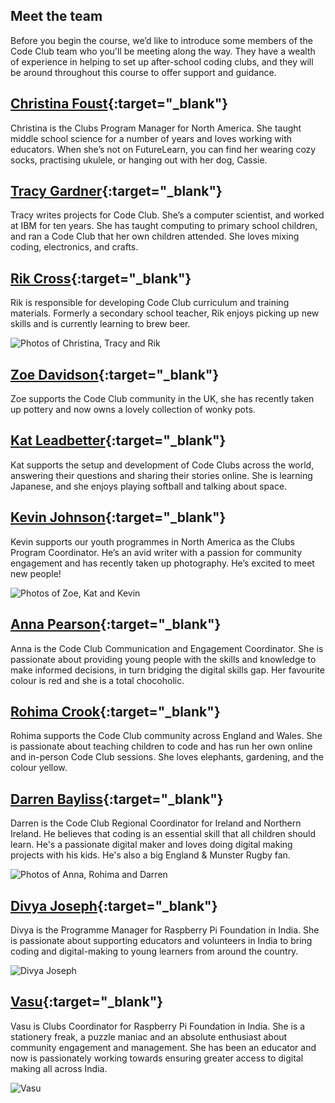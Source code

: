 
## Meet the team

Before you begin the course, we’d like to introduce some members of the Code Club team who you'll be meeting along the way. They have a wealth of experience in helping to set up after-school coding clubs, and they will be around throughout this course to offer support and guidance.

## [Christina Foust](https://www.futurelearn.com/profiles/7605557){:target="_blank"}

Christina is the Clubs Program Manager for North America. She taught middle school science for a number of years and loves working with educators. When she’s not on FutureLearn, you can find her wearing cozy socks, practising ukulele, or hanging out with her dog, Cassie.

## [Tracy Gardner](https://www.futurelearn.com/profiles/5024498){:target="_blank"}

Tracy writes projects for Code Club. She’s a computer scientist, and worked at IBM for ten years. She has taught computing to primary school children, and ran a Code Club that her own children attended. She loves mixing coding, electronics, and crafts.

## [Rik Cross](https://www.futurelearn.com/profiles/4572112){:target="_blank"}

Rik is responsible for developing Code Club curriculum and training materials. Formerly a secondary school teacher, Rik enjoys picking up new skills and is currently learning to brew beer.

![Photos of Christina, Tracy and Rik](https://rpf-futurelearn.s3-eu-west-1.amazonaws.com/CC+vol+training+/Code_Club_Updated_Team_Graphic_Futurelearn_V1b.png)


## [Zoe Davidson](https://www.futurelearn.com/profiles/8887690){:target="_blank"}

Zoe supports the Code Club community in the UK, she has recently taken up pottery and now owns a lovely collection of wonky pots.

## [Kat Leadbetter](https://www.futurelearn.com/profiles/5469316){:target="_blank"}

Kat supports the setup and development of Code Clubs across the world, answering their questions and sharing their stories online. She is learning Japanese, and she enjoys playing softball and talking about space.

## [Kevin Johnson](https://www.futurelearn.com/profiles/9287300){:target="_blank"}

Kevin supports our youth programmes in North America as the Clubs Program Coordinator. He’s an avid writer with a passion for community engagement and has recently taken up photography. He’s excited to meet new people!

![Photos of Zoe, Kat and Kevin](https://rpf-futurelearn.s3-eu-west-1.amazonaws.com/CC+vol+training+/Code_Club_Updated_Team_Graphic_Futurelearn_V1a.png)

## [Anna Pearson](https://www.futurelearn.com/profiles/6353523){:target="_blank"}

Anna is the Code Club Communication and Engagement Coordinator. She is passionate about providing young people with the skills and knowledge to make informed decisions, in turn bridging the digital skills gap. Her favourite colour is red and she is a total chocoholic.

## [Rohima Crook](https://www.futurelearn.com/profiles/8462001){:target="_blank"}

Rohima supports the Code Club community across England and Wales. She is passionate about teaching children to code and has run her own online and in-person Code Club sessions. She loves elephants, gardening, and the colour yellow.


## [Darren Bayliss](https://www.futurelearn.com/profiles/9664784){:target="_blank"}

Darren is the Code Club Regional Coordinator for Ireland and Northern Ireland. He believes that coding is an essential skill that all children should learn. He's a passionate digital maker and loves doing digital making projects with his kids. He's also a big England & Munster Rugby fan.

![Photos of Anna, Rohima and Darren](https://rpf-futurelearn.s3-eu-west-1.amazonaws.com/CC+vol+training+/Team-Photo-Montage_New_V14.png)

## [Divya Joseph](https://www.futurelearn.com/profiles/8531933){:target="_blank"}

Divya is the Programme Manager for Raspberry Pi Foundation in India. She is passionate about supporting educators and volunteers in India to bring coding and digital-making to young learners from around the country.

![Divya Joseph](https://rpf-futurelearn.s3.eu-west-1.amazonaws.com/all+courses+/Divya_Joseph_wide.jpg)

## [Vasu](https://www.futurelearn.com/profiles/9978136){:target="_blank"}

Vasu is Clubs Coordinator for Raspberry Pi Foundation in India. She is a stationery freak, a puzzle maniac and an absolute enthusiast about community engagement and management. She has been an educator and now is passionately working towards ensuring greater access to digital making all across India.

![Vasu](https://rpf-futurelearn.s3.eu-west-1.amazonaws.com/all+courses+/Vasu_wide.jpg)
